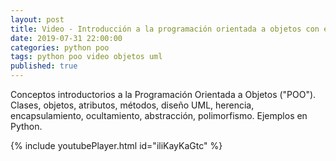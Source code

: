 ```yaml
---
layout: post
title: Video - Introducción a la programación orientada a objetos con ejemplos en Python
date: 2019-07-31 22:00:00
categories: python poo
tags: python poo video objetos uml
published: true
---
```


Conceptos introductorios a la Programación Orientada a Objetos ("POO").
Clases, objetos, atributos, métodos, diseño UML, herencia, encapsulamiento, ocultamiento, abstracción, polimorfismo. Ejemplos en Python.

{% include youtubePlayer.html id="iliKayKaGtc" %}
